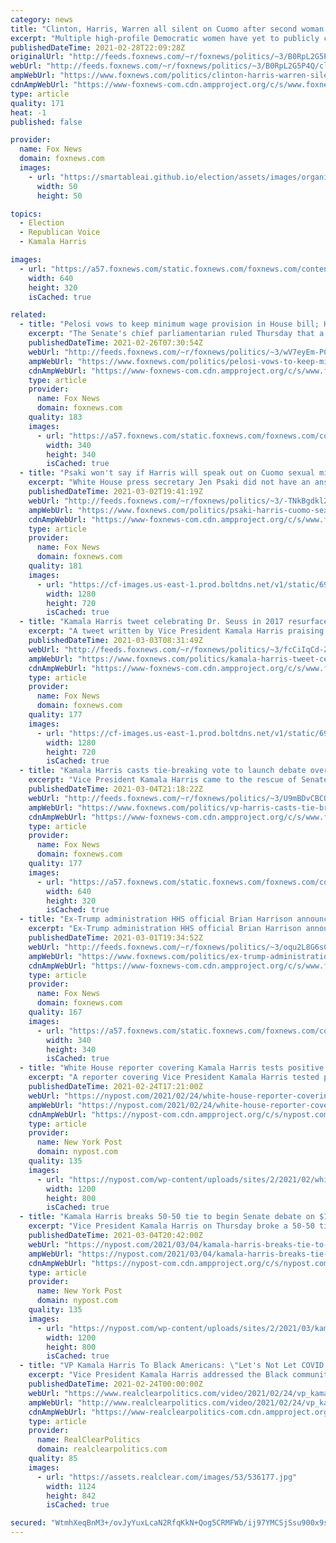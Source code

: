 ```yaml
---
category: news
title: "Clinton, Harris, Warren all silent on Cuomo after second woman brings sexual misconduct allegations"
excerpt: "Multiple high-profile Democratic women have yet to publicly comment on sexual harassment allegations against New York Gov. Andrew Cuomo despite having fervently objected to the nomination of Brett Kavanaugh to the U.S. Supreme Court over decades-old allegations of sexual harassment."
publishedDateTime: 2021-02-28T22:09:28Z
originalUrl: "http://feeds.foxnews.com/~r/foxnews/politics/~3/B0RpL2G5P4Q/clinton-harris-warren-silent-cuomo-after-second-woman-sexual-misconduct-allegations"
webUrl: "http://feeds.foxnews.com/~r/foxnews/politics/~3/B0RpL2G5P4Q/clinton-harris-warren-silent-cuomo-after-second-woman-sexual-misconduct-allegations"
ampWebUrl: "https://www.foxnews.com/politics/clinton-harris-warren-silent-cuomo-after-second-woman-sexual-misconduct-allegations.amp"
cdnAmpWebUrl: "https://www-foxnews-com.cdn.ampproject.org/c/s/www.foxnews.com/politics/clinton-harris-warren-silent-cuomo-after-second-woman-sexual-misconduct-allegations.amp"
type: article
quality: 171
heat: -1
published: false

provider:
  name: Fox News
  domain: foxnews.com
  images:
    - url: "https://smartableai.github.io/election/assets/images/organizations/foxnews.com-50x50.jpg"
      width: 50
      height: 50

topics:
  - Election
  - Republican Voice
  - Kamala Harris

images:
  - url: "https://a57.foxnews.com/static.foxnews.com/foxnews.com/content/uploads/2021/02/640/320/AP21055530944049.jpg?ve=1&tl=1"
    width: 640
    height: 320
    isCached: true

related:
  - title: "Pelosi vows to keep minimum wage provision in House bill; Harris could act"
    excerpt: "The Senate's chief parliamentarian ruled Thursday that a federal minimum wage hike should not be included in the $1.9 trillion COVID-19 relief package, but that seemed to do little to deter House Democrats from pursuing the plan — against impossible odds."
    publishedDateTime: 2021-02-26T07:30:54Z
    webUrl: "http://feeds.foxnews.com/~r/foxnews/politics/~3/wV7eyEm-PCI/pelosi-vows-to-keep-minimum-wage-provision-in-house-bill-harris-could-act"
    ampWebUrl: "https://www.foxnews.com/politics/pelosi-vows-to-keep-minimum-wage-provision-in-house-bill-harris-could-act.amp"
    cdnAmpWebUrl: "https://www-foxnews-com.cdn.ampproject.org/c/s/www.foxnews.com/politics/pelosi-vows-to-keep-minimum-wage-provision-in-house-bill-harris-could-act.amp"
    type: article
    provider:
      name: Fox News
      domain: foxnews.com
    quality: 183
    images:
      - url: "https://a57.foxnews.com/static.foxnews.com/foxnews.com/content/uploads/2018/09/340/340/demarche.jpg?ve=1&tl=1"
        width: 340
        height: 340
        isCached: true
  - title: "Psaki won't say if Harris will speak out on Cuomo sexual misconduct allegations"
    excerpt: "White House press secretary Jen Psaki did not have an answer as to if or when Vice President Kamala Harris might speak out on the sexual misconduct allegations against New York Gov. Andrew Cuomo."
    publishedDateTime: 2021-03-02T19:41:19Z
    webUrl: "http://feeds.foxnews.com/~r/foxnews/politics/~3/-TNkBgdkl2M/psaki-harris-cuomo-sexual-misconduct-allegations"
    ampWebUrl: "https://www.foxnews.com/politics/psaki-harris-cuomo-sexual-misconduct-allegations.amp"
    cdnAmpWebUrl: "https://www-foxnews-com.cdn.ampproject.org/c/s/www.foxnews.com/politics/psaki-harris-cuomo-sexual-misconduct-allegations.amp"
    type: article
    provider:
      name: Fox News
      domain: foxnews.com
    quality: 181
    images:
      - url: "https://cf-images.us-east-1.prod.boltdns.net/v1/static/694940094001/9ac83c37-360a-4688-9723-235035f9ff46/eb418ed8-fc9d-428b-aa57-4bde06c028ea/1280x720/match/image.jpg"
        width: 1280
        height: 720
        isCached: true
  - title: "Kamala Harris tweet celebrating Dr. Seuss in 2017 resurfaces after president's omission"
    excerpt: "A tweet written by Vice President Kamala Harris praising Dr. Seuss four years ago resurfaced Tuesday after President Biden failed to mention the children’s author when making his \"Read Across America Day\" proclamation."
    publishedDateTime: 2021-03-03T08:31:49Z
    webUrl: "http://feeds.foxnews.com/~r/foxnews/politics/~3/fcCiIqCd-Zc/kamala-harris-tweet-celebrating-dr-seuss-in-2017-resurfaces-afetr-presidents-omission"
    ampWebUrl: "https://www.foxnews.com/politics/kamala-harris-tweet-celebrating-dr-seuss-in-2017-resurfaces-afetr-presidents-omission.amp"
    cdnAmpWebUrl: "https://www-foxnews-com.cdn.ampproject.org/c/s/www.foxnews.com/politics/kamala-harris-tweet-celebrating-dr-seuss-in-2017-resurfaces-afetr-presidents-omission.amp"
    type: article
    provider:
      name: Fox News
      domain: foxnews.com
    quality: 177
    images:
      - url: "https://cf-images.us-east-1.prod.boltdns.net/v1/static/694940094001/d4f1b86c-28c5-45f6-981d-adc6a8383619/3216f352-6ba6-4bb0-9b2e-fde037b084ed/1280x720/match/image.jpg"
        width: 1280
        height: 720
        isCached: true
  - title: "Kamala Harris casts tie-breaking vote to launch debate over $1.9 trillion COVID-19 bill"
    excerpt: "Vice President Kamala Harris came to the rescue of Senate Democrats Thursday afternoon by breaking a 50-50 logjam over whether to advance President Biden's $1.9 trillion coronavirus legislation."
    publishedDateTime: 2021-03-04T21:18:22Z
    webUrl: "http://feeds.foxnews.com/~r/foxnews/politics/~3/U9mBDvCBCQg/vp-harris-casts-tie-breaking-vote-to-debate-1-9t-coronavirus-bill-gop-forces-full-reading-of-628-page-bill"
    ampWebUrl: "https://www.foxnews.com/politics/vp-harris-casts-tie-breaking-vote-to-debate-1-9t-coronavirus-bill-gop-forces-full-reading-of-628-page-bill.amp"
    cdnAmpWebUrl: "https://www-foxnews-com.cdn.ampproject.org/c/s/www.foxnews.com/politics/vp-harris-casts-tie-breaking-vote-to-debate-1-9t-coronavirus-bill-gop-forces-full-reading-of-628-page-bill.amp"
    type: article
    provider:
      name: Fox News
      domain: foxnews.com
    quality: 177
    images:
      - url: "https://a57.foxnews.com/static.foxnews.com/foxnews.com/content/uploads/2021/02/640/320/AP21036028847140.jpg?ve=1&tl=1"
        width: 640
        height: 320
        isCached: true
  - title: "Ex-Trump administration HHS official Brian Harrison announces run for Texas House seat"
    excerpt: "Ex-Trump administration HHS official Brian Harrison announces run for Texas House seat"
    publishedDateTime: 2021-03-01T19:34:52Z
    webUrl: "http://feeds.foxnews.com/~r/foxnews/politics/~3/oqu2L8G6sCs/ex-trump-administration-hhs-official-brian-harrison-announces-run-for-texas-house-seat"
    ampWebUrl: "https://www.foxnews.com/politics/ex-trump-administration-hhs-official-brian-harrison-announces-run-for-texas-house-seat.amp"
    cdnAmpWebUrl: "https://www-foxnews-com.cdn.ampproject.org/c/s/www.foxnews.com/politics/ex-trump-administration-hhs-official-brian-harrison-announces-run-for-texas-house-seat.amp"
    type: article
    provider:
      name: Fox News
      domain: foxnews.com
    quality: 167
    images:
      - url: "https://a57.foxnews.com/static.foxnews.com/foxnews.com/content/uploads/2019/03/340/340/PaulSteinhauser.jpg?ve=1&tl=1"
        width: 340
        height: 340
        isCached: true
  - title: "White House reporter covering Kamala Harris tests positive for COVID-19"
    excerpt: "A reporter covering Vice President Kamala Harris tested positive for the coronavirus on Wednesday, forcing a thorough cleaning of the White House briefing room before this afternoon’s press"
    publishedDateTime: 2021-02-24T17:21:00Z
    webUrl: "https://nypost.com/2021/02/24/white-house-reporter-covering-kamala-harris-contracts-covid-19/"
    ampWebUrl: "https://nypost.com/2021/02/24/white-house-reporter-covering-kamala-harris-contracts-covid-19/amp/"
    cdnAmpWebUrl: "https://nypost-com.cdn.ampproject.org/c/s/nypost.com/2021/02/24/white-house-reporter-covering-kamala-harris-contracts-covid-19/amp/"
    type: article
    provider:
      name: New York Post
      domain: nypost.com
    quality: 135
    images:
      - url: "https://nypost.com/wp-content/uploads/sites/2/2021/02/white-house-reporter-covid.jpg?quality=90&strip=all&w=1200"
        width: 1200
        height: 800
        isCached: true
  - title: "Kamala Harris breaks 50-50 tie to begin Senate debate on $1.9T stimulus"
    excerpt: "Vice President Kamala Harris on Thursday broke a 50-50 tie to begin debate on President Biden’s $1.9 trillion COVID-19 relief bill. Debate on the bill, which would grant $1,400 stimulus checks ..."
    publishedDateTime: 2021-03-04T20:42:00Z
    webUrl: "https://nypost.com/2021/03/04/kamala-harris-breaks-tie-to-begin-senate-stimulus-debate/"
    ampWebUrl: "https://nypost.com/2021/03/04/kamala-harris-breaks-tie-to-begin-senate-stimulus-debate/amp/"
    cdnAmpWebUrl: "https://nypost-com.cdn.ampproject.org/c/s/nypost.com/2021/03/04/kamala-harris-breaks-tie-to-begin-senate-stimulus-debate/amp/"
    type: article
    provider:
      name: New York Post
      domain: nypost.com
    quality: 135
    images:
      - url: "https://nypost.com/wp-content/uploads/sites/2/2021/03/kamala-harris.jpg?quality=90&strip=all&w=1200"
        width: 1200
        height: 800
        isCached: true
  - title: "VP Kamala Harris To Black Americans: \"Let's Not Let COVID Get Us\""
    excerpt: "Vice President Kamala Harris addressed the Black community and encouraged them to take the COVID vaccine in an interview with MSNBC host Rev. Al Sharpton that will air on Thursday and fully on the Saturday broadcast of his show on the news network."
    publishedDateTime: 2021-02-24T00:00:00Z
    webUrl: "https://www.realclearpolitics.com/video/2021/02/24/vp_kamala_harris_to_black_americans_lets_not_let_covid_get_us.html#!"
    ampWebUrl: "http://www.realclearpolitics.com/video/2021/02/24/vp_kamala_harris_to_black_americans_lets_not_let_covid_get_us.amp.html"
    cdnAmpWebUrl: "https://www-realclearpolitics-com.cdn.ampproject.org/c/www.realclearpolitics.com/video/2021/02/24/vp_kamala_harris_to_black_americans_lets_not_let_covid_get_us.amp.html"
    type: article
    provider:
      name: RealClearPolitics
      domain: realclearpolitics.com
    quality: 85
    images:
      - url: "https://assets.realclear.com/images/53/536177.jpg"
        width: 1124
        height: 842
        isCached: true

secured: "WtmhXeqBnM3+/ovJyYuxLcaN2RfqKkN+Qog5CRMFWb/ij97YMCSjSsu900x9sRSYVGo/gW3Vz5GcYVgNLwpElNPTWUH1qIhPilqK7zKnv/XuG/h6y43Y4uJshxFRw3VTBUG0slxdIOTXGysaNg6zU4lII7cBDj0BcJcFIX9fDBVO8/ZW9t7CgoYJFMsaa35WJY8mqQED+k+b5dHjdlpCy6/xVofkq6mwbAdtJixL6F/4vu7QqUoO7nulT1ajNvjitfc2QQ955Jlb+RFJxlqgNzStQUWKFaeGKubVJOc9tyHdjPWamxvwSOgb7symZIM5regKiFg9X6tBAjGmG7aTeyMWDoy5gpJ32oqnkGNtw0U=;lPwTfDcZwhLRihloGikN9Q=="
---
```


